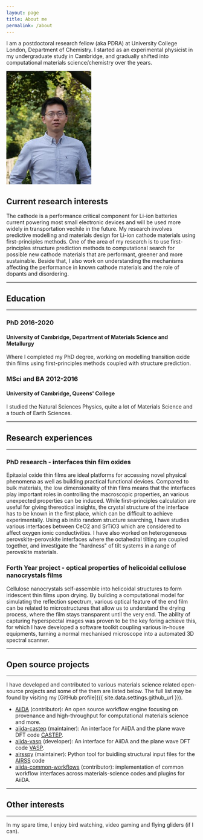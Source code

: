 ```yaml
---
layout: page
title: About me
permalink: /about
---
```


I am a postdoctoral research fellow (aka PDRA) at University College London, Department of Chemistry.
I started as an experimental physicist in my undergraduate study in Cambridge, and gradually shifted into computational materials science/chemistry over the years.

![A picture of me](assets/img/headshot.jpg)

## Current research interests

The cathode is a performance critical component for Li-ion batteries current powering most small electronic devices and will be used more widely in transportation vechile in the future. 
My research involves predictive modelling and materials design for Li-ion cathode materials using first-principles methods. 
One of the area of my research is to use first-principles structure prediction methods to computational search for possible new cathode materials that are
performant, greener and more sustainable. 
Beside that, I also work on understanding the mechanisms affecting the performance in known cathode materials and the role of dopants and disordering.

--------------
## Education
--------------

### PhD 2016-2020
#### University of Cambridge, Department of Materials Science and Metallurgy

Where I completed my PhD degree, working on modelling transition oxide thin films using first-principles methods coupled with structure prediction.

### MSci and BA 2012-2016
#### University of Cambridge, Queens' College

I studied the Natural Sciences Physics, quite a lot of Materials Science and a touch of Earth Sciences.   

------------------------
## Research experiences
------------------------

### PhD research - interfaces thin film oxides 

Epitaxial oxide thin films are ideal platforms for accessing novel physical phenomena as well as building practical functional devices.
Compared to bulk materials, the low dimensionality of thin films means that the interfaces play important roles in controlling the macroscopic properties,
an various unexpected properties can be induced.
While first-principles calculation are useful for giving thereotical insights, the crystal structure of the interface has to be known in the first place, which can be difficult to achieve experimentally.
Using ab initio random structure searching, I have studies various interfaces between CeO2 and SrTiO3 which are considered to affect oxygen ionic conductivities.
I have also worked on heterogeneous perovskite-perovskite interfaces where the octahedral tilting are coupled together, and investigate the "hardness" of tilt systems in a range of perovskite materials.

### Forth Year project - optical properties of helicoidal cellulose nanocrystals films

Cellulose nanocrystals self-assemble into helicoidal structures to form iridescent thin films upon drying.
By building a computational model for simulating the reflection spectrum, various optical feature of the end film can be related to microstructures that allow us to understand the drying process, 
where the film stays transparent until the very end.
The ability of capturing hyperspectal images was proven to be the key foring achieve this, 
for which I have developed a software toolkit coupling various in-house equipments, turning a normal mechanised microscope into a automated 3D spectral scanner. 

-----------------------
## Open source projects
-----------------------

I have developed and contributed to various materials science related open-source projects and some of the them are listed below. 
The full list may be found by visiting my [GitHub profile]({{ site.data.settings.github_url }}).

- [AiiDA](www.aiida.net) (contributor): An open source workflow engine focusing on provenance and high-throughput for computational materials science and more.
- [aiida-castep](www.github.com/zhubonan/aiida-castep) (maintainer): An interface for AiiDA and the plane wave DFT code [CASTEP](wwww.castep.org).
- [aiida-vasp](www.github.com/aiida-vasp/aiida-vasp) (developer): An interface for AiiDA and the plane wave DFT code [VASP](https://vasp.at).
- [airsspy](www.github.com/zhubonan/airsspy) (maintainer): Python tool for buidling structural input files for the [AIRSS](https://www.mtg.msm.cam.ac.uk/Codes/AIRSS) code 
- [aiida-common-workflows](https://github.com/aiidateam/aiida-common-workflows) (contributor): implementation of common workflow interfaces across materials-science codes and plugins for AiiDA.

------------------
## Other interests
------------------

In my spare time, I enjoy bird watching, video gaming and flying gliders (if I can).